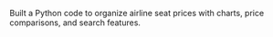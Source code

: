 Built a Python code to organize airline seat prices with charts, price comparisons, and search features.
